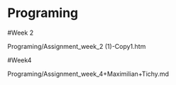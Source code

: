 # Programing

#Week 2

Programing/Assignment_week_2 (1)-Copy1.htm

#Week4 

Programing/Assignment_week_4+Maximilian+Tichy.md

